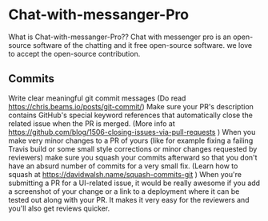 # Chat-with-messanger-Pro

What is Chat-with-messanger-Pro??
Chat with messenger pro is an open-source software of the chatting and it free open-source software. we love to accept the open-source contribution.

## Commits
Write clear meaningful git commit messages (Do read https://chris.beams.io/posts/git-commit/)
Make sure your PR's description contains GitHub's special keyword references that automatically close the related issue when the PR is merged. (More info at https://github.com/blog/1506-closing-issues-via-pull-requests )
When you make very minor changes to a PR of yours (like for example fixing a failing Travis build or some small style corrections or minor changes requested by reviewers) make sure you squash your commits afterward so that you don't have an absurd number of commits for a very small fix. (Learn how to squash at https://davidwalsh.name/squash-commits-git )
When you're submitting a PR for a UI-related issue, it would be really awesome if you add a screenshot of your change or a link to a deployment where it can be tested out along with your PR. It makes it very easy for the reviewers and you'll also get reviews quicker.
